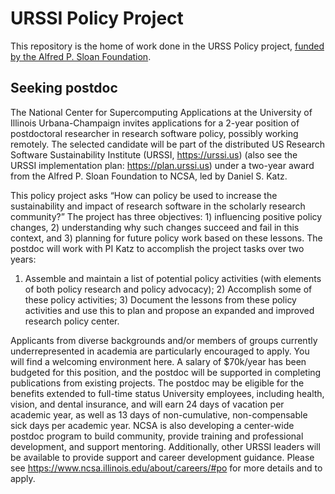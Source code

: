 # URSSI Policy Project

This repository is the home of work done in the URSS Policy project, [funded by the Alfred P. Sloan Foundation](https://sloan.org/grant-detail/10073).

## Seeking postdoc


The National Center for Supercomputing Applications at the University of Illinois Urbana-Champaign invites applications for a 2-year position of postdoctoral researcher in research software policy, possibly working remotely. The selected candidate will be part of the distributed US Research Software Sustainability Institute (URSSI, https://urssi.us) (also see the URSSI implementation plan: https://plan.urssi.us) under a two-year award from the Alfred P. Sloan Foundation to NCSA, led by Daniel S. Katz.

This policy project asks “How can policy be used to increase the sustainability and impact of research software in the scholarly research community?” The project has three objectives: 1) influencing positive policy changes, 2) understanding why such changes succeed and fail in this context, and 3) planning for future policy work based on these lessons. The postdoc will work with PI Katz to accomplish the project tasks over two years:

1) Assemble and maintain a list of potential policy activities (with elements of both policy research and policy advocacy); 2) Accomplish some of these policy activities; 3) Document the lessons from these policy activities and use this to plan and propose an expanded and improved research policy center.

Applicants from diverse backgrounds and/or members of groups currently underrepresented in academia are particularly encouraged to apply. You will find a welcoming environment here. A salary of $70k/year has been budgeted for this position, and the postdoc will be supported in completing publications from existing projects. The postdoc may be eligible for the benefits extended to full-time status University employees, including health, vision, and dental insurance, and will earn 24 days of vacation per academic year, as well as 13 days of non-cumulative, non-compensable sick days per academic year. NCSA is also developing a center-wide postdoc program to build community, provide training and professional development, and support mentoring. Additionally, other URSSI leaders will be available to provide support and career development guidance. Please see https://www.ncsa.illinois.edu/about/careers/#po for more details and to apply.
